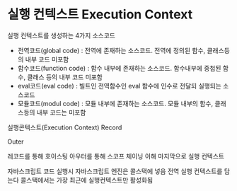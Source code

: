 # 실행 컨텍스트 Execution Context
실행 컨텍스트를 생성하는 4가지 소스코드
- 전역코드(global code) : 전역에 존재하는 소스코드. 전역에 정의된 함수, 클래스등의 내부 코드 미포함
- 함수코드(function code) : 함수 내부에 존재하는 소스코드. 함수내부에 중첩된 함수, 클래스 등의 내부 코드 미포함
- eval코드(eval code) : 빌트인 전역함수인 eval 함수에 인수로 전달되 실행되는 소스코드
- 모듈코드(modul code) : 모듈 내부에 존재하는 소스코드. 모듈 내부의 함수, 클래스등의 내부 코드는 미포함

실행콘텍스트(Execution Context)
Record

Outer

레코드를 통해 호이스팅
아우터를 통해 스코프 체이닝 이해
마지막으로 실행 컨텍스트

자바스크립트 코드 실행시 자바스크립트 엔진은 콜스택에 넣음
전역 실행 컨텍스트를 담는다
콜스택에서는 가장 최근에 실행컨텍스트만 활성화됨



